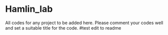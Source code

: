 # Hamlin_lab
All codes for any project to be added here. Please comment your codes well and set a suitable title for the code. 
#test edit to readme
